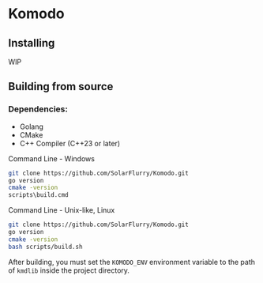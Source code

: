 # Komodo

## Installing
WIP

## Building from source
### Dependencies:
- Golang
- CMake
- C++ Compiler (C++23 or later)

Command Line - Windows
```sh
git clone https://github.com/SolarFlurry/Komodo.git
go version
cmake -version
scripts\build.cmd
```

Command Line - Unix-like, Linux
```sh
git clone https://github.com/SolarFlurry/Komodo.git
go version
cmake -version
bash scripts/build.sh
```

After building, you must set the `KOMODO_ENV` environment variable to the path of `kmdlib` inside the project directory.